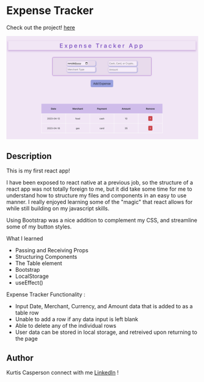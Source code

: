 # Expense Tracker

Check out the project! [here](https://expense-tracker-by-kurtis.herokuapp.com/)

![Getting Started](./app-pic.png)

## Description

This is my first react app!

I have been exposed to react native at a previous job, so the structure of a react app was not totally foreign to me, but it did take some time for me to understand how to structure my files and components in an easy to use manner. I really enjoyed learning some of the "magic" that react allows for while still building on my javascript skills.

Using Bootstrap was a nice addition to complement my CSS, and streamline some of my button styles.

What I learned

- Passing and Receiving Props
- Structuring Components
- The Table element
- Bootstrap
- LocalStorage
- useEffect()

Expense Tracker Functionality :

- Input Date, Merchant, Currency, and Amount data that is added to as a table row
- Unable to add a row if any data input is left blank
- Able to delete any of the individual rows
- User data can be stored in local storage, and retreived upon returning to the page

## Author

Kurtis Casperson
connect with me [LinkedIn](https://www.linkedin.com/feed/) !
